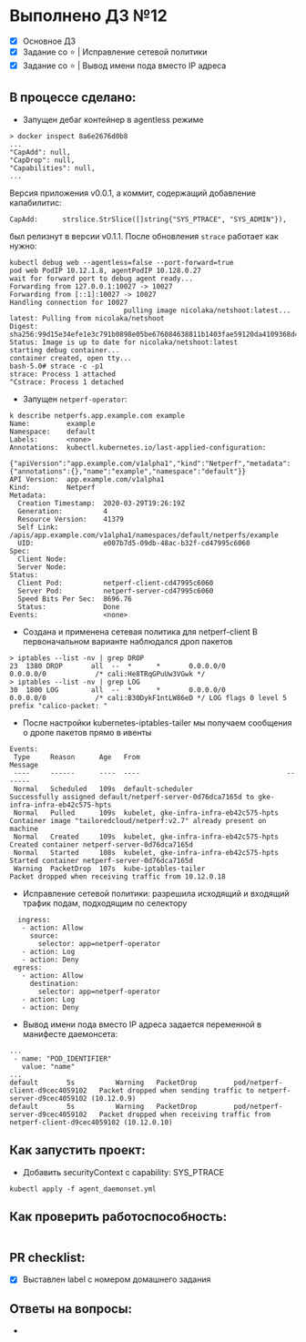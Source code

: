 # Выполнено ДЗ №12

 - [x] Основное ДЗ
 - [x] Задание со :star: | Исправление сетевой политики
 - [x] Задание со :star: | Вывод имени пода вместо IP адреса

## В процессе сделано:
 - Запущен дебаг контейнер в agentless режиме
 ```
 > docker inspect 8a6e2676d0b8
 ...
 "CapAdd": null,
 "CapDrop": null,
 "Capabilities": null,
 ...
 ```
 Версия приложения v0.0.1, а коммит, содержащий добавление капабилитис:
 ```
 CapAdd:      strslice.StrSlice([]string{"SYS_PTRACE", "SYS_ADMIN"}),
 ```
 был релизнут в версии v0.1.1. После обновления `strace` работает как нужно:
 ```
 kubectl debug web --agentless=false --port-forward=true
 pod web PodIP 10.12.1.8, agentPodIP 10.128.0.27
 wait for forward port to debug agent ready...
 Forwarding from 127.0.0.1:10027 -> 10027
 Forwarding from [::1]:10027 -> 10027
 Handling connection for 10027
                             pulling image nicolaka/netshoot:latest...
 latest: Pulling from nicolaka/netshoot
 Digest: sha256:99d15e34efe1e3c791b0898e05be676084638811b1403fae59120da4109368d4
 Status: Image is up to date for nicolaka/netshoot:latest
 starting debug container...
 container created, open tty...
 bash-5.0# strace -c -p1
 strace: Process 1 attached
 ^Cstrace: Process 1 detached
```
 - Запущен `netperf-operator`:
 ```
 k describe netperfs.app.example.com example
 Name:         example
 Namespace:    default
 Labels:       <none>
 Annotations:  kubectl.kubernetes.io/last-applied-configuration:
                {"apiVersion":"app.example.com/v1alpha1","kind":"Netperf","metadata":{"annotations":{},"name":"example","namespace":"default"}}
 API Version:  app.example.com/v1alpha1
 Kind:         Netperf
 Metadata:
   Creation Timestamp:  2020-03-29T19:26:19Z
   Generation:          4
   Resource Version:    41379
   Self Link:           /apis/app.example.com/v1alpha1/namespaces/default/netperfs/example
   UID:                 e007b7d5-09db-48ac-b32f-cd47995c6060
 Spec:
   Client Node:
   Server Node:
 Status:
   Client Pod:          netperf-client-cd47995c6060
   Server Pod:          netperf-server-cd47995c6060
   Speed Bits Per Sec:  8696.76
   Status:              Done
 Events:                <none>
 ```
 - Создана и применена сетевая политика для netperf-client
 В первоначальном варианте наблюдался дроп пакетов
 ```
 > iptables --list -nv | grep DROP
 23  1380 DROP       all  --  *      *       0.0.0.0/0            0.0.0.0/0            /* cali:He8TRqGPuUw3VGwk */
 > iptables --list -nv | grep LOG
 30  1800 LOG        all  --  *      *       0.0.0.0/0            0.0.0.0/0            /* cali:B30DykF1ntLW86eD */ LOG flags 0 level 5 prefix "calico-packet: "
 ```
 - После настройки kubernetes-iptables-tailer мы получаем сообщения о дропе пакетов прямо в ивенты
 ```
 Events:
  Type     Reason      Age   From                                    Message
  ----     ------      ----  ----                                    -------
  Normal   Scheduled   109s  default-scheduler                       Successfully assigned default/netperf-server-0d76dca7165d to gke-infra-infra-eb42c575-hpts
  Normal   Pulled      109s  kubelet, gke-infra-infra-eb42c575-hpts  Container image "tailoredcloud/netperf:v2.7" already present on machine
  Normal   Created     109s  kubelet, gke-infra-infra-eb42c575-hpts  Created container netperf-server-0d76dca7165d
  Normal   Started     108s  kubelet, gke-infra-infra-eb42c575-hpts  Started container netperf-server-0d76dca7165d
  Warning  PacketDrop  107s  kube-iptables-tailer                    Packet dropped when receiving traffic from 10.12.0.18
 ```
 - Исправление сетевой политики: разрешила исходящий и входящий трафик подам, подходящим по селектору
 ```
   ingress:
    - action: Allow
      source:
        selector: app=netperf-operator
    - action: Log
    - action: Deny
  egress:
    - action: Allow
      destination:
        selector: app=netperf-operator
    - action: Log
    - action: Deny
 ```
 - Вывод имени пода вместо IP адреса задается переменной в манифесте даемонсета:
 ```
 ...
  - name: "POD_IDENTIFIER"
    value: "name"
 ...
 default       5s          Warning   PacketDrop         pod/netperf-client-d9cec4059102   Packet dropped when sending traffic to netperf-server-d9cec4059102 (10.12.0.9)
 default       5s          Warning   PacketDrop         pod/netperf-server-d9cec4059102   Packet dropped when receiving traffic from netperf-client-d9cec4059102 (10.12.0.10)
 ```

## Как запустить проект:
- Добавить securityContext c capability: SYS_PTRACE
```
kubectl apply -f agent_daemonset.yml
```

## Как проверить работоспособность:
```

```

## PR checklist:
 - [x] Выставлен label с номером домашнего задания

## Ответы на вопросы:
-
